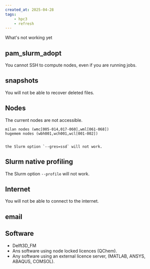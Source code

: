 ```yaml
---
created_at: 2025-04-28
tags: 
    - hpc3
    - refresh
---
```


What's not working yet

## pam_slurm_adopt

You cannot SSH to compute nodes, even if you are running jobs.

## snapshots

You will not be able to recover deleted files.

## Nodes

The current nodes are not accessible.

    milan nodes (wmc[005-014,017-060],wml[061-068])
    hugemem nodes (wbh001,wch001,wcl[001-002])


    the Slurm option `--gres=ssd` will not work.

## Slurm native profiling

The Slurm option `--profile` will not work.

## Internet

You will not be able to connect to the internet.

## email

## Software

- Delft3D_FM
- Ans software using node locked licences (QChem).
- Any software using an external licence server,  (MATLAB, ANSYS, ABAQUS, COMSOL).
